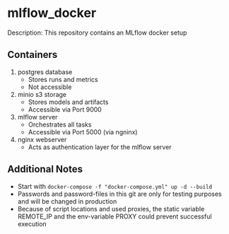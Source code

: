 # mlflow_docker

Description: This repository contains an MLflow docker setup

## Containers
1. postgres database
    - Stores runs and metrics
    - Not accessible
2. minio s3 storage
    - Stores models and artifacts
    - Accessible via Port 9000
3. mlflow server
    - Orchestrates all tasks
    - Accessible via Port 5000 (via ngninx)
4. nginx webserver
    - Acts as authentication layer for the mlflow server

## Additional Notes
- Start with ``docker-compose -f "docker-compose.yml" up -d --build``
- Passwords and password-files in this git are only for testing purposes and will be changed in production
- Because of script locations and used proxies, the static variable REMOTE_IP and the env-variable PROXY could prevent successful execution